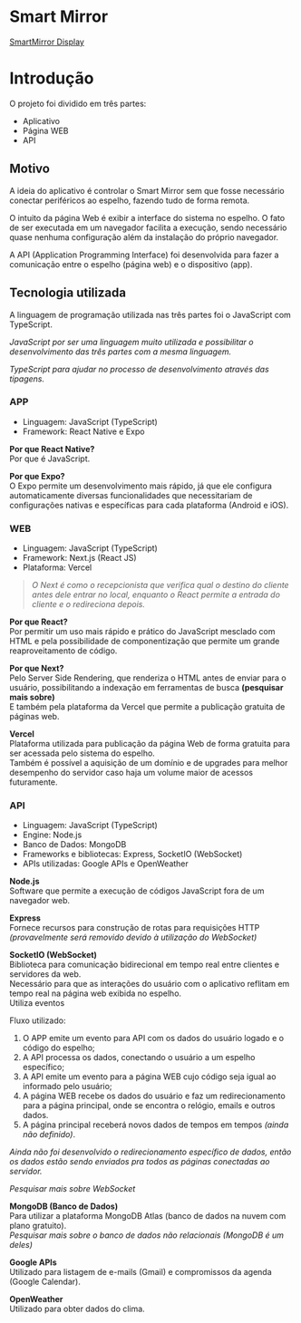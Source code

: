 # Smart Mirror

[SmartMirror Display](https://smartmirror-display.vercel.app)

# Introdução
O projeto foi dividido em três partes:
- Aplicativo
- Página WEB
- API

## Motivo
A ideia do aplicativo é controlar o Smart Mirror sem que fosse necessário conectar periféricos ao espelho, fazendo tudo de forma remota.

O intuito da página Web é exibir a interface do sistema no espelho. O fato de ser executada em um navegador facilita a execução, sendo necessário quase nenhuma configuração além da instalação do próprio navegador.

A API (Application Programming Interface) foi desenvolvida para fazer a comunicação entre o espelho (página web) e o dispositivo (app).

## Tecnologia utilizada
A linguagem de programação utilizada nas três partes foi o JavaScript com TypeScript.

_JavaScript por ser uma linguagem muito utilizada e possibilitar o desenvolvimento das três partes com a mesma linguagem._

_TypeScript para ajudar no processo de desenvolvimento através das tipagens._

### APP
- Linguagem: JavaScript (TypeScript)
- Framework: React Native e Expo

**Por que React Native?<br>**
Por que é JavaScript.

**Por que Expo?<br>**
O Expo permite um desenvolvimento mais rápido, já que ele configura automaticamente diversas funcionalidades que necessitariam de configurações nativas e específicas para cada plataforma (Android e iOS).

### WEB
- Linguagem: JavaScript (TypeScript)
- Framework: Next.js (React JS)
- Plataforma: Vercel

> _O Next é como o recepcionista que verifica qual o destino do cliente antes dele entrar no local, enquanto o React permite a entrada do cliente e o redireciona depois._

**Por que React?**<br>
Por permitir um uso mais rápido e prático do JavaScript mesclado com HTML e pela possibilidade de componentização que permite um grande reaproveitamento de código.

**Por que Next?**<br>
Pelo Server Side Rendering, que renderiza o HTML antes de enviar para o usuário, possibilitando a indexação em ferramentas de busca **(pesquisar mais sobre)**<br>
E também pela plataforma da Vercel que permite a publicação gratuita de páginas web.

**Vercel**<br>
Plataforma utilizada para publicação da página Web de forma gratuita para ser acessada pelo sistema do espelho.<br>
Também é possível a aquisição de um domínio e de upgrades para melhor desempenho do servidor caso haja um volume maior de acessos futuramente.

### API
- Linguagem: JavaScript (TypeScript)
- Engine: Node.js
- Banco de Dados: MongoDB
- Frameworks e bibliotecas: Express, SocketIO (WebSocket)
- APIs utilizadas: Google APIs e OpenWeather

**Node.js**<br>
Software que permite a execução de códigos JavaScript fora de um navegador web.

**Express**<br>
Fornece recursos para construção de rotas para requisições HTTP _(provavelmente será removido devido à utilização do WebSocket)_

**SocketIO (WebSocket)**<br>
Biblioteca para comunicação bidirecional em tempo real entre clientes e servidores da web.<br>
Necessário para que as interações do usuário com o aplicativo reflitam em tempo real na página web exibida no espelho.<br>
Utiliza eventos<br>

Fluxo utilizado:<br>
1. O APP emite um evento para API com os dados do usuário logado e o código do espelho;
2. A API processa os dados, conectando o usuário a um espelho específico;
3. A API emite um evento para a página WEB cujo código seja igual ao informado pelo usuário;
4. A página WEB recebe os dados do usuário e faz um redirecionamento para a página principal, onde se encontra o relógio, emails e outros dados.
5. A página principal receberá novos dados de tempos em tempos _(ainda não definido)_.

_Ainda não foi desenvolvido o redirecionamento específico de dados, então os dados estão sendo enviados pra todos as páginas conectadas ao servidor._

_Pesquisar mais sobre WebSocket_

**MongoDB (Banco de Dados)**<br>
Para utilizar a plataforma MongoDB Atlas (banco de dados na nuvem com plano gratuito).<br>
_Pesquisar mais sobre o banco de dados não relacionais (MongoDB é um deles)_

**Google APIs**<br>
Utilizado para listagem de e-mails (Gmail) e compromissos da agenda (Google Calendar).

**OpenWeather**<br>
Utilizado para obter dados do clima.
